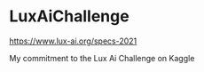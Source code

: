 # LuxAiChallenge
https://www.lux-ai.org/specs-2021

My commitment to the Lux Ai Challenge on Kaggle
